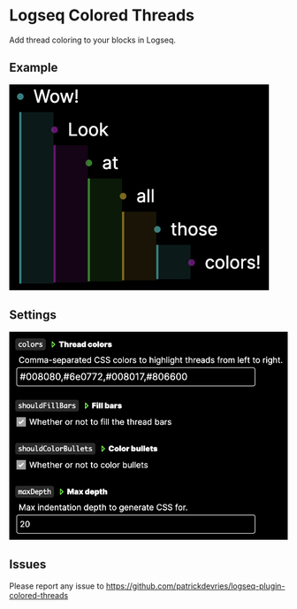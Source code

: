 # Logseq Colored Threads

Add thread coloring to your blocks in Logseq.

## Example

![Example threads](./example.png)

## Settings

![Settings](./settings.png)

## Issues

Please report any issue to <https://github.com/patrickdevries/logseq-plugin-colored-threads>
